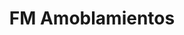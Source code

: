 ---
title: "FM Amoblamientos"
url: /ciudad-autonoma-de-buenos-aires/fm-amoblamientos/
shop: Babysachen
---